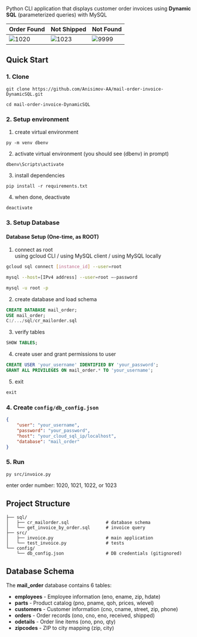 Python CLI application that displays customer order invoices using **Dynamic SQL** (parameterized queries) with MySQL

| Order Found | Not Shipped | Not Found |
|-------------|-------------|-----------|
| ![1020](screenshots/1020.png) | ![1023](screenshots/1023.png) | ![9999](screenshots/9999.png) |

## Quick Start

### 1. Clone
```
git clone https://github.com/Anisimov-AA/mail-order-invoice-DynamicSQL.git
```
```
cd mail-order-invoice-DynamicSQL
```

### 2. Setup environment
   
1. create virtual environment
```
py -m venv dbenv
```
   
2. activate virtual environment (you should see (dbenv) in prompt)
```
dbenv\Scripts\activate
```
   
3. install dependencies
``` 
pip install -r requirements.txt
```

4. when done, deactivate
```
deactivate
```

### 3. Setup Database

#### Database Setup (One-time, as ROOT)

1. connect as root   
using gcloud CLI / using MySQL client / using MySQL locally
```bash
gcloud sql connect [instance_id] --user=root
```
```bash
mysql --host=[IPv4 address] --user=root –-password
```
```bash
mysql -u root -p
```
   
2. create database and load schema
```sql
CREATE DATABASE mail_order;
USE mail_order;
C:/.../sql/cr_mailorder.sql
```
   
3. verify tables
```sql
SHOW TABLES;
```

4. create user and grant permissions to user
```sql
CREATE USER 'your_username' IDENTIFIED BY 'your_password';
GRANT ALL PRIVILEGES ON mail_order.* TO 'your_username';
```
   
5. exit
```sql
exit
```

### 4. Create `config/db_config.json`

```json
{
    "user": "your_username",
    "password": "your_password",
    "host": "your_cloud_sql_ip/localhost",
    "database": "mail_order"
}
```

### 5. Run
```
py src/invoice.py
```
enter order number: 1020, 1021, 1022, or 1023

## Project Structure
```
├── sql/
│   ├── cr_mailorder.sql              # database schema
│   └── get_invoice_by_order.sql      # invoice query
├── src/
│   ├── invoice.py                    # main application
│   └── test_invoice.py               # tests
└── config/
    └── db_config.json                # DB credentials (gitignored)
```

## Database Schema

The **mail_order** database contains 6 tables:

- **employees** - Employee information (eno, ename, zip, hdate)
- **parts** - Product catalog (pno, pname, qoh, prices, wlevel)
- **customers** - Customer information (cno, cname, street, zip, phone)
- **orders** - Order records (ono, cno, eno, received, shipped)
- **odetails** - Order line items (ono, pno, qty)
- **zipcodes** - ZIP to city mapping (zip, city)

